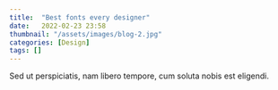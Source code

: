 ```yaml
---
title:  "Best fonts every designer"
date:   2022-02-23 23:58
thumbnail: "/assets/images/blog-2.jpg"
categories: [Design]
tags: []
---
```

Sed ut perspiciatis, nam libero tempore, cum soluta nobis est eligendi.